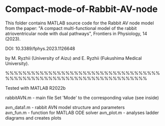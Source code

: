 # Compact-mode-of-Rabbit-AV-node
This folder contains MATLAB source code for the Rabbit AV node model
from the paper:
"A compact multi-functional model of the rabbit atrioventricular 
node with dual pathways", Frontiers in Physiology, 14 (2023). 

DOI: 10.3389/fphys.2023.1126648

by M. Ryzhii (University of Aizu) and 
E. Ryzhii (Fukushima Medical University).

%%%%%%%%%%%%%%%%%%%%%%%%%%%%%%%%%%%%%%%%%%%%%%%%%%%%%%%%%%%%%%%%%%%%%

Tested with MATLAB R2022b

rabbitAVN.m - main file
              Set 'Mode' to the corresponding value (see inside)<br>

avn_data1.m - rabbit AVN model structure and parameters<br>
avn_fun.m   - function for MATLAB ODE solver
avn_plot.m  - analyses ladder diagrams and creates plots
